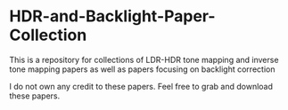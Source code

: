 # HDR-and-Backlight-Paper-Collection
This is a repository for collections of LDR-HDR tone mapping and inverse tone mapping papers as well as papers focusing on backlight correction

I do not own any credit to these papers. Feel free to grab and download these papers.
